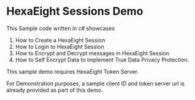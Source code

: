 ﻿# HexaEight Sessions Demo

This Sample code written in c# showcases

1.  How to Create a HexaEight Session
2.  How to Login to HexaEight Session
3.  How to Encrypt and Decrypt messages in HexaEight Session
4.  How to Self Encrypt Data to implement True Data Privacy Protection. 

This sample demo requires HexaEight Token Server.  

For Demonstration purposes, a sample client ID and token server url is already provided as part of this demo.

